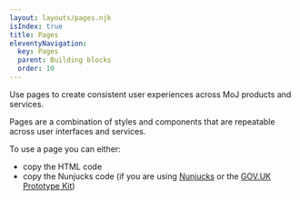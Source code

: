 ```yaml
---
layout: layouts/pages.njk
isIndex: true
title: Pages
eleventyNavigation:
  key: Pages
  parent: Building blocks
  order: 10
---
```


<span class="govuk-caption-xl">Use pages to create consistent user experiences across MoJ products and services.</span>

Pages are a combination of styles and components that are repeatable across user interfaces and services.

To use a page you can either:

- copy the HTML code
- copy the Nunjucks code (if you are using [Nunjucks](https://mozilla.github.io/nunjucks/) or the [GOV.UK Prototype Kit](https://govuk-prototype-kit.herokuapp.com/docs))

<!-- include this bullet point when Figma UI Kit is completed

- use the MoJ Figma UI Kit

-->
